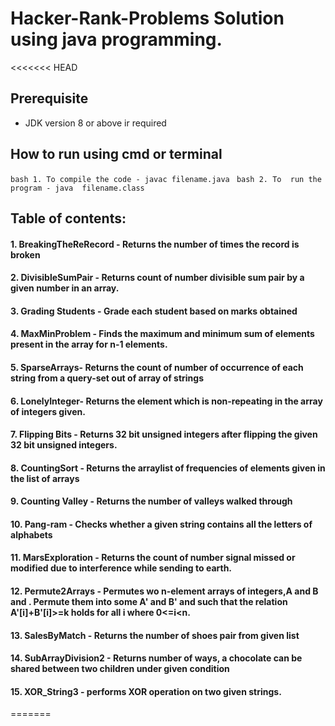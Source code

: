 # Hacker-Rank-Problems Solution using java programming. 

<<<<<<< HEAD
## Prerequisite 
- JDK version 8 or above ir required


## How to run using cmd or terminal
  ```bash 1. To compile the code - javac filename.java ```
  ```bash 2. To  run the program - java  filename.class ```

## Table of contents:
#### 1. BreakingTheReRecord - Returns the number of times the record is broken
#### 2. DivisibleSumPair - Returns count of number divisible sum pair by a given number in an array.
#### 3. Grading Students - Grade each student based on marks obtained
#### 4. MaxMinProblem - Finds the maximum and minimum sum of elements present in the array for n-1 elements.
#### 5. SparseArrays- Returns the count of number of occurrence of each string from a query-set out of array of strings 
#### 6. LonelyInteger- Returns the element which is non-repeating in the array of integers given.
#### 7. Flipping Bits - Returns 32 bit unsigned integers after flipping the given 32 bit unsigned integers.
#### 8. CountingSort - Returns the arraylist of frequencies of elements given in the list of arrays
#### 9. Counting Valley - Returns the number of valleys walked through
#### 10. Pang-ram - Checks whether a given string contains all the letters of alphabets
#### 11. MarsExploration - Returns the count of number signal missed or modified due to interference while sending to earth.
#### 12. Permute2Arrays -  Permutes wo n-element arrays of integers,A and B  and . Permute them into some A' and B' and such that the relation A'[i]+B'[i]>=k  holds for all i where 0<=i<n.
#### 13. SalesByMatch - Returns the number of shoes pair from given list
#### 14. SubArrayDivision2 - Returns number of ways, a chocolate can be shared between two children under given condition
#### 15. XOR_String3 - performs XOR operation on two given strings. 
=======




